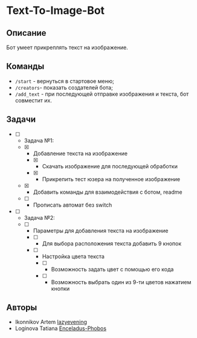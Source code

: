 # Text-To-Image-Bot

## Описание
Бот умеет прикреплять текст на изображение.

## Команды
* `/start` - вернуться в стартовое меню;
* `/creators`- показать создателей бота;
* `/add_text` - при последующей отправке изображения и текста, бот совместит их.

## Задачи
- [ ] - Задача №1:
  - [x] - Добавление текста на изображение
    - [x] - Скачать изображение для последующей обработки
    - [x] - Прикрепить тест юзера на полученное изображение
  - [x] - Добавить команды для взаимодействия с ботом, readme
  - [ ] - Прописать автомат без switch
- [ ] - Задача №2:
  - [ ] - Параметры для добавления текста на изображение
    - [ ] - Для выбора расположения текста добавить 9 кнопок
    - [ ] - Настройка цвета текста
      - [ ] - Возможность задать цвет с помощью его кода
      - [ ] - Возможность выбрать один из 9-ти цветов нажатием кнопки


## Авторы
* Ikonnikov Artem [lazyevening](https://github.com/lazyevening)
* Loginova Tatiana [Enceladus-Phobos](https://github.com/Enceladus-Phobos)